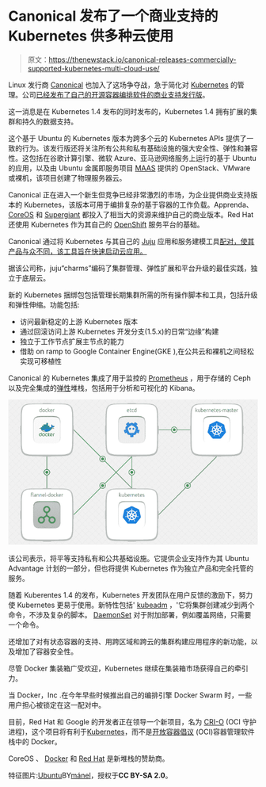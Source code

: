 # Canonical 发布了一个商业支持的 Kubernetes 供多种云使用

> 原文：<https://thenewstack.io/canonical-releases-commercially-supported-kubernetes-multi-cloud-use/>

Linux 发行商 [Canonical](https://insights.ubuntu.com/2016/09/27/canonical-expands-enterprise-container-portfolio/?_ga=1.266816328.738448003.1474905902) 也加入了这场争夺战，急于简化对 [Kubernetes](/category/kubernetes/) 的管理。公司[已经发布了自己的开源容器编排软件的商业支持发行版](https://insights.ubuntu.com/2016/09/27/canonical-expands-enterprise-container-portfolio/?_ga=1.266816328.738448003.1474905902)。

这一消息是在 Kubernetes 1.4 发布的同时发布的，Kubernetes 1.4 拥有扩展的集群和持久的数据支持。

这个基于 Ubuntu 的 Kubernetes 版本为跨多个云的 Kubernetes APIs 提供了一致的行为。该发行版还将关注所有公共和私有基础设施的强大安全性、弹性和兼容性。这包括在谷歌计算引擎、微软 Azure、亚马逊网络服务上运行的基于 Ubuntu 的应用，以及由 Ubuntu 金属即服务项目 [MAAS](http://insights.ubuntu.com/2016/09/08/maas-2-0-released/?_ga=1.266405960.738448003.1474905902) 提供的 OpenStack、VMware 或裸机，该项目创建了物理服务器云。

Canonical 正在进入一个新生但竞争已经非常激烈的市场，为企业提供商业支持版本的 Kubernetes，该版本可用于编排复杂的基于容器的工作负载。Apprenda、 [CoreOS](https://thenewstack.io/how-coreos-is-streamlining-kubernetes/) 和 [Supergiant](https://thenewstack.io/supergiant-builds-kubernetes-manage-multi-tenancy-distributed-applications/) 都投入了相当大的资源来维护自己的商业版本。Red Hat 还使用 Kubernetes 作为其自己的 [OpenShift](https://www.openshift.com/) 服务平台的基础。

Canonical 通过将 Kubernetes 与其自己的 [Juju](http://www.ubuntu.com/cloud/juju) 应用和服务建模工具[配对，使其产品与众不同，该工具旨在快速启动云应用。](https://insights.ubuntu.com/2015/07/21/launch-the-newly-released-kubernetes-1-0-0-with-juju/)

据该公司称，juju“charms”编码了集群管理、弹性扩展和平台升级的最佳实践，独立于底层云。

新的 Kubernetes 捆绑包包括管理长期集群所需的所有操作脚本和工具，包括升级和弹性伸缩。功能包括:

*   访问最新稳定的上游 Kubernetes 版本
*   通过回滚访问上游 Kubernetes 开发分支(1.5.x)的日常“边缘”构建
*   独立于工作节点扩展主节点的能力
*   借助 on ramp to Google Container Engine(GKE ),在公共云和裸机之间轻松实现可移植性

Canonical 的 Kubernetes 集成了用于监控的 [Prometheus](https://prometheus.io/) ，用于存储的 Ceph 以及完全集成的[弹性](https://www.elastic.co/products)堆栈，包括用于分析和可视化的 Kibana。

[![kubes_1_dot_oh_bundle](img/b5a5e7681b855214c31469e4b58c2b2d.png)](https://insights.ubuntu.com/2016/09/27/canonical-expands-enterprise-container-portfolio/?_ga=1.266816328.738448003.1474905902)

该公司表示，将平等支持私有和公共基础设施。它提供企业支持作为其 Ubuntu Advantage 计划的一部分，但也将提供 Kubernetes 作为独立产品和完全托管的服务。

随着 Kuberentes 1.4 的发布，Kubernetes 开发团队在用户反馈的激励下，努力使 Kubernetes 更易于使用。新特性包括' [kubeadm](http://kubernetes.io/docs/getting-started-guides/kubeadm/) ，'它将集群创建减少到两个命令，不涉及复杂的脚本。 [DaemonSet](http://kubernetes.io/docs/admin/daemons/) 对于附加部署，例如覆盖网络，只需要一个命令。

还增加了对有状态容器的支持、用跨区域和跨云的集群构建应用程序的新功能，以及增加了容器安全性。

尽管 Docker 集装箱广受欢迎，Kubernetes 继续在集装箱市场获得自己的牵引力。

当 Docker，Inc .在今年早些时候推出自己的编排引擎 Docker Swarm 时，一些用户担心被锁定在这一配对中。

目前，Red Hat 和 Google 的开发者正在领导一个新项目，名为 [CRI-O](https://github.com/kubernetes-incubator/ocid) (OCI 守护进程)，这个项目将有利于[Kubernetes](https://thenewstack.io/oci-building-way-kubernetes-run-containers-without-docker/)，而不是[开放容器倡议](https://thenewstack.io/docker-donates-container-format-and-runtime-code-joins-coreos-to-form-standards-group/) (OCI)容器管理软件栈中的 Docker。

CoreOS 、 [Docker](https://www.mirantis.com/software/docker/kubernetes/) 和 [Red Hat](https://www.openshift.com/) 是新堆栈的赞助商。

特征图片:[Ubuntu](https://www.flickr.com/photos/k-naia/84680638/in/photolist-8u1B1-2i1Va-5Ssjo2-5SsjKt-6C2aUg-xBJYnr-8u1BZ-J8DFY-8MyNbo-gNYNP-A1W7p-iYaH4-75X3cL-bAFsAn-BETkV-tESmF-niZQVp-rR5Q8Z-iYaH7-7nn4sU-5JNZqT-bi79RB-Bcp9j6-hkGwJ-gTvswE-dU8a4P-zEvS1-6cwLJK-8q1RRx-6ArFn4-5Ty2vg-bnDrJM-nhgvLU-yxTNh-8iJ58U-4kHNEE-ggvUG-i6PMq-ngXaoT-ggvWd-bHoLDD-k7wEnh-dQEVfr-5FUEec-8BjG7w-aJ7n3-6iZDru-5jX2E7-8qiMPr-a42jmE)BY[mánel](https://www.flickr.com/photos/k-naia/)，授权于**CC BY-SA 2.0**。

<svg xmlns:xlink="http://www.w3.org/1999/xlink" viewBox="0 0 68 31" version="1.1"><title>Group</title> <desc>Created with Sketch.</desc></svg>